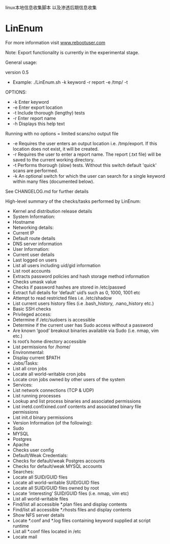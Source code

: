 linux本地信息收集脚本
以及渗透后期信息收集

# LinEnum
For more information visit www.rebootuser.com

Note: Export functionality is currently in the experimental stage.

General usage:

version 0.5

* Example: ./LinEnum.sh -k keyword -r report -e /tmp/ -t 

OPTIONS:
* -k	Enter keyword
* -e	Enter export location
* -t	Include thorough (lengthy) tests
* -r	Enter report name
* -h	Displays this help text


Running with no options = limited scans/no output file

* -e Requires the user enters an output location i.e. /tmp/export. If this location does not exist, it will be created.
* -r Requires the user to enter a report name. The report (.txt file) will be saved to the current working directory.
* -t Performs thorough (slow) tests. Without this switch default 'quick' scans are performed.
* -k An optional switch for which the user can search for a single keyword within many files (documented below).

See CHANGELOG.md for further details

High-level summary of the checks/tasks performed by LinEnum:

* Kernel and distribution release details
* System Information:
 * Hostname
 * Networking details:
 * Current IP
 * Default route details
 * DNS server information
* User Information:
 * Current user details
 * Last logged on users
 * List all users including uid/gid information
 * List root accounts
 * Extracts password policies and hash storage method information
 * Checks umask value
 * Checks if password hashes are stored in /etc/passwd
 * Extract full details for ‘default’ uid’s such as 0, 1000, 1001 etc
 * Attempt to read restricted files i.e. /etc/shadow
 * List current users history files (i.e .bash_history, .nano_history etc.)
 * Basic SSH checks
* Privileged access:
 * Determine if /etc/sudoers is accessible
 * Determine if the current user has Sudo access without a password
 * Are known ‘good’ breakout binaries available via Sudo (i.e. nmap, vim etc.)
 * Is root’s home directory accessible
 * List permissions for /home/
* Environmental:
 * Display current $PATH
* Jobs/Tasks:
 * List all cron jobs
 * Locate all world-writable cron jobs
 * Locate cron jobs owned by other users of the system
* Services:
 * List network connections (TCP & UDP)
 * List running processes
 * Lookup and list process binaries and associated permissions
 * List inetd.conf/xined.conf contents and associated binary file permissions
 * List init.d binary permissions
* Version Information (of the following):
 * Sudo
 * MYSQL
 * Postgres
 * Apache
  * Checks user config
* Default/Weak Credentials:
 * Checks for default/weak Postgres accounts
 * Checks for default/weak MYSQL accounts
* Searches:
 * Locate all SUID/GUID files
 * Locate all world-writable SUID/GUID files
 * Locate all SUID/GUID files owned by root
 * Locate ‘interesting’ SUID/GUID files (i.e. nmap, vim etc)
 * List all world-writable files
 * Find/list all accessible *.plan files and display contents
 * Find/list all accessible *.rhosts files and display contents
 * Show NFS server details
 * Locate *.conf and *.log files containing keyword supplied at script runtime
 * List all *.conf files located in /etc
 * Locate mail
